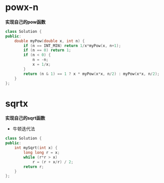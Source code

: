 # powx-n
**实现自己的pow函数**
``` cpp
class Solution {
public:
    double myPow(double x, int n) {
        if (n == INT_MIN) return 1/x*myPow(x, n+1);
        if (n == 0) return 1;
        if (n < 0) {
            n = -n;
            x = 1/x;
        }
        return (n & 1) == 1 ? x * myPow(x*x, n/2) : myPow(x*x, n/2);
    }
};
```

# sqrtx
**实现自己的sqrt函数**
- 牛顿迭代法
``` cpp
class Solution {
public:
    int mySqrt(int x) {
        long long r = x;
        while (r*r > x)
            r = (r + x/r) / 2;
        return r;
    }
};
``` 